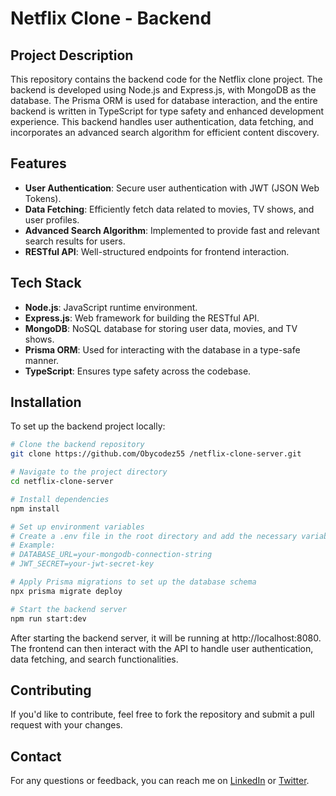 # **Netflix Clone - Backend**

## **Project Description**
This repository contains the backend code for the Netflix clone project. The backend is developed using Node.js and Express.js, with MongoDB as the database. The Prisma ORM is used for database interaction, and the entire backend is written in TypeScript for type safety and enhanced development experience. This backend handles user authentication, data fetching, and incorporates an advanced search algorithm for efficient content discovery.

## **Features**
- **User Authentication**: Secure user authentication with JWT (JSON Web Tokens).
- **Data Fetching**: Efficiently fetch data related to movies, TV shows, and user profiles.
- **Advanced Search Algorithm**: Implemented to provide fast and relevant search results for users.
- **RESTful API**: Well-structured endpoints for frontend interaction.

## **Tech Stack**
- **Node.js**: JavaScript runtime environment.
- **Express.js**: Web framework for building the RESTful API.
- **MongoDB**: NoSQL database for storing user data, movies, and TV shows.
- **Prisma ORM**: Used for interacting with the database in a type-safe manner.
- **TypeScript**: Ensures type safety across the codebase.

## **Installation**

To set up the backend project locally:

```bash
# Clone the backend repository
git clone https://github.com/Obycodez55 /netflix-clone-server.git

# Navigate to the project directory
cd netflix-clone-server

# Install dependencies
npm install

# Set up environment variables
# Create a .env file in the root directory and add the necessary variables
# Example:
# DATABASE_URL=your-mongodb-connection-string
# JWT_SECRET=your-jwt-secret-key

# Apply Prisma migrations to set up the database schema
npx prisma migrate deploy

# Start the backend server
npm run start:dev
```
After starting the backend server, it will be running at http://localhost:8080. The frontend can then interact with the API to handle user authentication, data fetching, and search functionalities.

## **Contributing**
If you'd like to contribute, feel free to fork the repository and submit a pull request with your changes.

## **Contact**
For any questions or feedback, you can reach me on [LinkedIn](https://www.linkedin.com/in/adebayo-obikoya-557b0626a/) or [Twitter](https://x.com/obikoya_adebayo).
